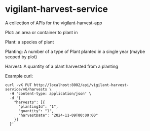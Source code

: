 # vigilant-harvest-service

A collection of APIs for the vigilant-harvest-app

Plot: an area or container to plant in

Plant: a species of plant

Planting: A number of a type of Plant planted in a single year (maybe scoped by plot)

Harvest: A quantity of a plant harvested from a planting



Example curl:

``` shell
curl -vX PUT http://localhost:8002/api/vigilant-harvest-service/v0/harvests \
  -H 'content-type: application/json' \
  -d '{
    "harvests": [{
      "plantingId": "1",
      "quantity": "1",
      "harvestDate": "2024-11-09T00:00:00"
    }]
  }'
```
